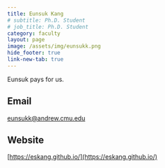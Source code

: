 ```yaml
---
title: Eunsuk Kang
# subtitle: Ph.D. Student
# job_title: Ph.D. Student
category: faculty
layout: page
image: /assets/img/eunsukk.png
hide_footer: true
link-new-tab: true
---
```


Eunsuk pays for us.
​
## Email ##
[eunsukk@andrew.cmu.edu](mailto:eunsukk@andrew.cmu.edu)
​
## Website ##
[https://eskang.github.io/](https://eskang.github.io/)

